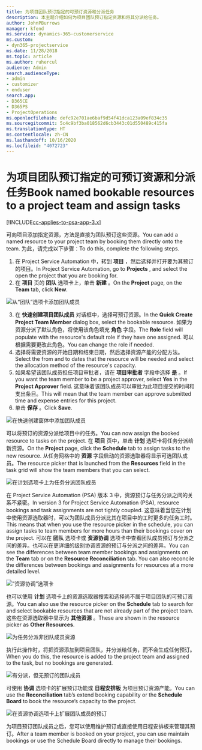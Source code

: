 ```yaml
---
title: 为项目团队预订指定的可预订资源和分派任务
description: 本主题介绍如何为项目团队预订指定资源和将其分派给任务。
author: JohnPBurrows
manager: kfend
ms.service: dynamics-365-customerservice
ms.custom:
- dyn365-projectservice
ms.date: 11/28/2018
ms.topic: article
ms.author: ruhercul
audience: Admin
search.audienceType:
- admin
- customizer
- enduser
search.app:
- D365CE
- D365PS
- ProjectOperations
ms.openlocfilehash: defc92e701ae6baf9d54f41dca123a09ef834c35
ms.sourcegitcommit: 5c4c9bf3ba018562d6cb3443c01d550489c415fa
ms.translationtype: HT
ms.contentlocale: zh-CN
ms.lasthandoff: 10/16/2020
ms.locfileid: "4072723"
---
```

# <a name="book-named-bookable-resources-to-a-project-team-and-assign-tasks"></a><span data-ttu-id="da59d-103">为项目团队预订指定的可预订资源和分派任务</span><span class="sxs-lookup"><span data-stu-id="da59d-103">Book named bookable resources to a project team and assign tasks</span></span> 

[!INCLUDE[cc-applies-to-psa-app-3.x](../includes/cc-applies-to-psa-app-3x.md)]

<span data-ttu-id="da59d-104">可向项目添加指定资源，方法是直接为团队预订这些资源。</span><span class="sxs-lookup"><span data-stu-id="da59d-104">You can  add a named resource to your project team by booking them directly onto the team.</span></span> <span data-ttu-id="da59d-105">为此，请完成以下步骤：</span><span class="sxs-lookup"><span data-stu-id="da59d-105">To do this, complete the following steps.</span></span>

1. <span data-ttu-id="da59d-106">在 Project Service Automation 中，转到 **项目** ，然后选择并打开要为其预订的项目。</span><span class="sxs-lookup"><span data-stu-id="da59d-106">In  Project Service Automation, go to **Projects** , and select the open the project that you are booking for.</span></span>
2. <span data-ttu-id="da59d-107">在 **项目** 页的 **团队** 选项卡上，单击 **新建** 。</span><span class="sxs-lookup"><span data-stu-id="da59d-107">On the **Project** page, on the **Team** tab, click **New**.</span></span> 

![从“团队”选项卡添加团队成员](media/RM-how-to-1.png)

3. <span data-ttu-id="da59d-109">在 **快速创建项目团队成员** 对话框中，选择可预订资源。</span><span class="sxs-lookup"><span data-stu-id="da59d-109">In the **Quick Create Project Team Member** dialog box, select the bookable resource.</span></span> <span data-ttu-id="da59d-110">如果为资源分派了默认角色，将使用该角色填充 **角色** 字段。</span><span class="sxs-lookup"><span data-stu-id="da59d-110">The **Role** field will populate with the resource's default role if they have one assigned.</span></span> <span data-ttu-id="da59d-111">可以根据需要更改此角色。</span><span class="sxs-lookup"><span data-stu-id="da59d-111">You can change the role if needed.</span></span> 
4. <span data-ttu-id="da59d-112">选择将需要资源的开始日期和结束日期，然后选择资源产能的分配方法。</span><span class="sxs-lookup"><span data-stu-id="da59d-112">Select the from and to dates that the resource will be needed and select the allocation method of the resource's capacity.</span></span> 
5. <span data-ttu-id="da59d-113">如果希望该团队成员担任项目审批者，请在 **项目审批者** 字段中选择 **是** 。</span><span class="sxs-lookup"><span data-stu-id="da59d-113">If you want the team member to be a project approver, select **Yes** in the **Project Approver** field.</span></span> <span data-ttu-id="da59d-114">这意味着该团队成员可以审批为此项目提交的时间和支出条目。</span><span class="sxs-lookup"><span data-stu-id="da59d-114">This will mean that the team member can approve submitted time and expense entries for this project.</span></span> 
6. <span data-ttu-id="da59d-115">单击 **保存** 。</span><span class="sxs-lookup"><span data-stu-id="da59d-115">Click **Save**.</span></span>

![在快速创建窗体中添加团队成员](media/RM-how-to-2.png)


<span data-ttu-id="da59d-117">可以将预订的资源分派给项目中的任务。</span><span class="sxs-lookup"><span data-stu-id="da59d-117">You can now assign the booked resource to tasks on the project.</span></span> <span data-ttu-id="da59d-118">在 **项目** 页中，单击 **计划** 选项卡将任务分派给新资源。</span><span class="sxs-lookup"><span data-stu-id="da59d-118">On the **Project** page, click the **Schedule** tab to assign tasks to the new resource.</span></span> <span data-ttu-id="da59d-119">从任务网格中的 **资源** 字段启动的资源选取器将显示可选团队成员。</span><span class="sxs-lookup"><span data-stu-id="da59d-119">The resource picker that is launched from the **Resources** field in the task grid will show the team members that you can select.</span></span>

![在计划选项卡上为任务分派团队成员](media/RM-how-to-3.png)

<span data-ttu-id="da59d-121">在 Project Service Automation (PSA) 版本 3 中，资源预订与任务分派之间的关系不紧密。</span><span class="sxs-lookup"><span data-stu-id="da59d-121">In version 3 for Project Service Automation (PSA), resource bookings and task assignments are not tightly coupled.</span></span> <span data-ttu-id="da59d-122">这意味着当您在计划中使用资源选取器时，可以为团队成员分派比其在项目中的工时更多的任务工时。</span><span class="sxs-lookup"><span data-stu-id="da59d-122">This means that when you use the resource picker in the schedule, you can assign tasks to team members for more hours than their bookings cover on the project.</span></span>
<span data-ttu-id="da59d-123">可以在 **团队** 选项卡或 **资源协调** 选项卡中查看团队成员预订与分派之间的差异。也可以在更详细的级别协调资源的预订与分派之间的差异。</span><span class="sxs-lookup"><span data-stu-id="da59d-123">You can see the differences between team member bookings and assignments on the **Team** tab or on the **Resource Reconciliation** tab. You can also reconcile the differences between bookings and assignments for resources at a more detailed level.</span></span>

![“资源协调”选项卡](media/RM-how-to-4.png)

<span data-ttu-id="da59d-125">也可以使用 **计划** 选项卡上的资源选取器搜索和选择尚不属于项目团队的可预订资源。</span><span class="sxs-lookup"><span data-stu-id="da59d-125">You can also use the resource picker on the **Schedule** tab to search for and select bookable resources that are not already part of the project team.</span></span> <span data-ttu-id="da59d-126">这些在资源选取器中显示为 **其他资源** 。</span><span class="sxs-lookup"><span data-stu-id="da59d-126">These are shown in the resource picker as **Other Resources**.</span></span>

![为任务分派非团队成员资源](media/RM-how-to-5.png)

<span data-ttu-id="da59d-128">执行此操作时，将把资源添加到项目团队，并分派给任务，而不会生成任何预订。</span><span class="sxs-lookup"><span data-stu-id="da59d-128">When you do this, the resource is added to the project team and assigned to the task, but no bookings are generated.</span></span>

![有分派，但无预订的团队成员](media/RM-how-to-6.png)

<span data-ttu-id="da59d-130">可使用 **协调** 选项卡的扩展预订功能或 **日程安排板** 为项目预订资源产能。</span><span class="sxs-lookup"><span data-stu-id="da59d-130">You can use the **Reconciliation** tab’s extend booking capability or the **Schedule Board** to book the resource’s capacity to the project.</span></span>

![在资源协调选项卡上扩展团队成员的预订](media/RM-how-to-7.png)

<span data-ttu-id="da59d-132">为项目预订团队成员之后，您可以使用维护预订或直接使用日程安排板来管理其预订。</span><span class="sxs-lookup"><span data-stu-id="da59d-132">After a team member is booked on your project, you can use maintain bookings or use the Schedule Board directly to manage their bookings.</span></span>

